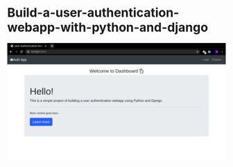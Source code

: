 # Build-a-user-authentication-webapp-with-python-and-django

![Alt textt](Build-a-user-authentication-webapp-with-python-and-django/screenshots/1.jpg?raw=true "Dashboard")






